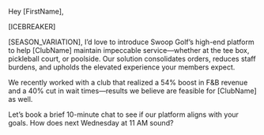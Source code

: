 Hey [FirstName],

[ICEBREAKER]

[SEASON_VARIATION], I’d love to introduce Swoop Golf’s high-end platform to help [ClubName] maintain impeccable service—whether at the tee box, pickleball court, or poolside. Our solution consolidates orders, reduces staff burdens, and upholds the elevated experience your members expect.

We recently worked with a club that realized a 54% boost in F&B revenue and a 40% cut in wait times—results we believe are feasible for [ClubName] as well.

Let’s book a brief 10-minute chat to see if our platform aligns with your goals. How does next Wednesday at 11 AM sound?
